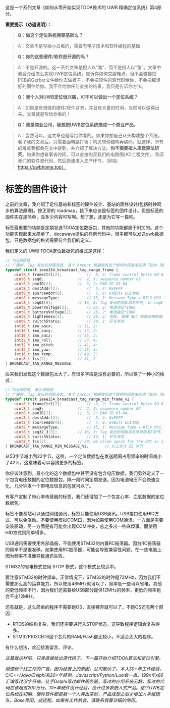这是一个系列文章《如何从零开始实现TDOA技术的 UWB 精确定位系统》第4部分。

**重要提示（劝退说明）：**

> **Q：做这个定位系统需要基础么？**

> A：文章不是写给小白看的，需要有电子技术和软件编程的基础

> **Q：你的这些硬件/软件是开源的吗？**

> A：不是开源的。这一系列文章是授人以“渔”，而不是授人以“鱼”。文章中我会介绍怎么实现UWB定位系统，告诉你如何克服难点，但不会直接把PCB的Gerber文件给你去做板子，不会把软件的源代码给你，不会把编译好的固件给你。我不会给你任何直接的结果，我只是告诉你方法。

> **Q：我个人对UWB定位很兴趣，可不可以做出一个定位系统？**

> A：如果是有很强的硬件/软件背景，并且有大量的时间，当然可以做得出来。文章就是写给你看的！

> **Q：我是商业公司，我想把UWB定位系统搞成一个商业产品。**

> A：当然可以。这文章也是写给你看的。如果你想自己从头构建整个系统，看了我的文章后，只需要画电路打板；构思软件结构再编码。就这样，所有的难点我都会在文中提到，并介绍了解决方法。**你不需要招人来做算法研究**。如果你想省事省时间，可以直接购买我们的电路图(AD工程文件)，购买我们的软件源代码，然后快速进入生产环节。（网站: https://uwbhome.top）

# 标签的固件设计

之前的文章，我介绍了定位基站和标签的硬件设计、基站的固件设计(包括时钟同步的算法原理)。按正常的 roadmap，接下来应该是标签的固件设计。但是标签的固件实在是简单，没多少内容可写啊。想了想，还是为它写一篇吧。

标签最重要的功能是定期发送TDOA定位数据包，其他的功能都属于附加的。这个功能实现起来太简单了，decawave提供的样例代码中，很多都可以发送uwb数据包，只是数据包的格式需要符合我们的定义。

我们定义的 UWB TDOA定位数据包的格式是这样：
```C
// Tag测距帧
// 广播帧, Tag 发出的测距消息, 各个 Anchor 根据收到这个帧的时间差来应用 TDOA 测距
typedef struct ieee154_broadcast_tag_range_frame {
	uint8_t frameCtrl[2];			//  0, 2: frame control bytes 00-01: 0x01 (Frame Type 0x01=date), 0xC8 (0xC0=src extended address 64 bits, 0x08=dest address 16 bits)
	uint8_t seq8;				//  2, 1: sequence_number 02
	uint8_t panID[2];			//  3, 2: PAN ID 03-04
	uint8_t destAddr[2];			//  5, 2: 0xFFFF
	uint8_t sourceAddr[8];			//  7, 8: 64Bits EUI地址
	uint8_t	messageType;			// 15, 1: Message Type = RTLS_MSG_TYPE_TAG_RANGE
	uint8_t	seq64[8];			// 16, 8: Tag 发出的测距消息序号, 比 seq8 有更在的最大值
	uint8_t powerVoltage[2];		// 24, 2: 电源电压*1000
	uint8_t batteryVoltage[2];		// 26, 2: 电池电压*1000
	uint8_t lighteness[2];			// 28, 2: 亮度, 直接 ADC 转换过来的值
	uint8_t switchStatus;			// 30, 1: 开关状态
	int16_t imu_aacx;			// 31, 2:
	int16_t imu_aacy;			// 33, 2:
	int16_t imu_aacz;			// 35, 2:
	int32_t imu_roll;			// 37, 4:
	int32_t imu_pitch;			// 41, 4:
	int32_t imu_yaw;			// 45, 4:
	int16_t imu_temp;			// 49, 2:
	uint8_t fcs[2];				// 51, 2
} BROADCAST_TAG_RANGE_MESSAGE;
```
后来我们发现这个数据包太大了，有很多字段是没有必要的，所以换了一种小的格式：

```C
// Tag测距帧, 最小测距帧
// 广播帧, Tag 发出的测距消息, 各个 Anchor 根据收到这个帧的时间差来应用 TDOA 测距
typedef struct ieee154_broadcast_tag_range_min_frame_v2 {
	uint8_t frameCtrl[2];			//  0, 2: frame control bytes 00-01: 0x01 (Frame Type 0x01=date), 0xC8 (0xC0=src extended address 64 bits, 0x08=dest address 16 bits)
	uint8_t seq8;				//  2, 1: sequence_number 02
	uint8_t panID[2];			//  3, 2: PAN ID 03-04
	uint8_t destAddr[2];			//  5, 2: 0xFFFF
	uint8_t sourceAddr[8];			//  7, 8: 64Bits EUI地址
	uint8_t	messageType;			// 15, 1: Message Type = RTLS_MSG_TYPE_TAG_MIN_RANGE_V2
	uint8_t	seq32_3[3];			// 16, 3: Tag 发出的测距消息序号的高3字节, 与 seq8 组合为 seq32, 比 seq8 有更在的最大值
	uint8_t switchStatus;			// 19, 1: 开关状态
	uint8_t fcs[2];				// 20, we allow space for the CRC as it is logically part of the message. However ScenSor TX calculates and adds these bytes.
} BROADCAST_TAG_RANGE_MIN_MESSAGE_V2;		// 以上合计 22 字节
```

从53字节减小到22字节。这样，一个定位数据包在发送期间占用频率的时间减小了42%。这意味着可以容纳更多的标签。

你应该注意到，最小化的这个数据包中甚至没有包含电压数据，我们另外定义了一个包含电压数据的定位数据包，隔一段时间定期发送，因为电池电压不会快速变化，几分钟发一个带电压信息的包就可以了。

有客户定制了带心率传感器的标签，我们还增加了一个包含心率、血氧数据的定位数据包。

标签不像基站可以通过网络通讯，标签只能使用USB通讯。USB接口使用HID方式，可以免驱动。不要使用模拟COM口，因为如果使用COM通讯，一方面是需要安装驱动，另一方面是有可能会出现COM冲突，总之多出一些麻烦事。而使用HID方式则简单得多。

USB通讯需要使用外部晶振，不能使用STM32的内置RC振荡器。因为RC振荡器的频率不是很准确，如果使用RC振荡器，可能会导致兼容性问题，在一些电脑上因为频率不准而导致通讯失败。

STM32的省电模式使用 STOP 模式，这个模式比较适中。

要注意STM32的时钟频率。正常情况下，STM32的时钟是72MHz，因为我们不需要那么高的运算能力，所以使用48MHz就可以了，频率低一些可以省电。其他的更低频率不行，因为我们还需要给USB部分提供12MHz的频率，更低的频率组合不出12MHz。

还有就是，这么简单的程序不需要跑OS，直接裸奔就可以了。不跑OS还有两个原因：

- RTOS的结构复杂，我们还需要进行入STOP状态，这导致程序逻辑会复杂得多。
- STM32F103CBT6这个芯片的RAM/Flash都比较小，不适合太大的程序。
  
有什么想法，欢迎给我留言、评论。

*这篇就这样吧，只差直接给出源代码了。下一篇开始介绍TDOA算法和定位引擎。*

*顺便做个找工作的广告。因为经营上的原因，公司散伙了。本人30+年工作经验，C/C++/Java/Delphi有20+年经验，Javascript/Python/Lua会一点。199x年x86汇编写过汉字系统，徒手Delphi写过邮件服务器，写过的应用系统无数，写过的代码应该超过200万行。10+年硬件设计经验，设计过多款嵌入式产品。这个UWB定位系统在初期，硬件软件都是我一个人弄出来的，产品成型之后才增加人手组团队。Base贵阳，或远程。如果有工作机会，请联系我要详细的简历。*